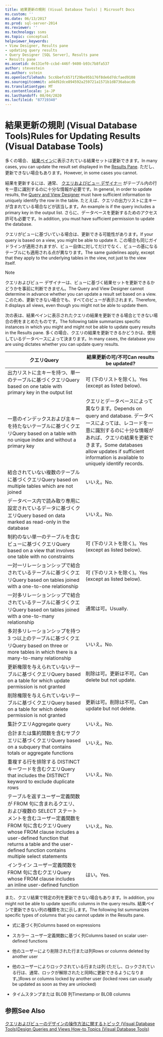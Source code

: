```yaml
---
title: 結果更新の規則 (Visual Database Tools) | Microsoft Docs
ms.custom: ''
ms.date: 06/13/2017
ms.prod: sql-server-2014
ms.reviewer: ''
ms.technology: ssms
ms.topic: conceptual
helpviewer_keywords:
- View Designer, Results pane
- updating query results
- Query Designer [SQL Server], Results pane
- Results pane
ms.assetid: de131ef0-ccbd-446f-9400-b93c7b8fa537
author: stevestein
ms.author: sstein
ms.openlocfilehash: 5cc6befc6571f29be95b176f8de6d7dcfaed9108
ms.sourcegitcommit: ad4d92dce894592a259721a1571b1d8736abacdb
ms.translationtype: MT
ms.contentlocale: ja-JP
ms.lasthandoff: 08/04/2020
ms.locfileid: "87719340"
---
```

# <a name="rules-for-updating-results-visual-database-tools"></a><span data-ttu-id="bd624-102">結果更新の規則 (Visual Database Tools)</span><span class="sxs-lookup"><span data-stu-id="bd624-102">Rules for Updating Results (Visual Database Tools)</span></span>
  <span data-ttu-id="bd624-103">多くの場合、 [結果ペイン](visual-database-tools.md)に表示されている結果セットは更新できます。</span><span class="sxs-lookup"><span data-stu-id="bd624-103">In many cases, you can update the result set displayed in the [Results Pane](visual-database-tools.md).</span></span> <span data-ttu-id="bd624-104">ただし、更新できない場合もあります。</span><span class="sxs-lookup"><span data-stu-id="bd624-104">However, in some cases you cannot.</span></span>  
  
 <span data-ttu-id="bd624-105">結果を更新するには、通常、 [クエリおよびビュー デザイナー](query-and-view-designer-tools-visual-database-tools.md) がテーブル内の行を一意に識別するのに十分な情報が必要です。</span><span class="sxs-lookup"><span data-stu-id="bd624-105">In general, in order to update results, the [Query and View Designer](query-and-view-designer-tools-visual-database-tools.md) must have sufficient information to uniquely identify the row in the table.</span></span> <span data-ttu-id="bd624-106">たとえば、クエリの出力リストに主キーが含まれている場合などが該当します。</span><span class="sxs-lookup"><span data-stu-id="bd624-106">An example is if the query includes a primary key in the output list.</span></span> <span data-ttu-id="bd624-107">さらに、データベースを更新するためのアクセス許可も必要です。</span><span class="sxs-lookup"><span data-stu-id="bd624-107">In addition, you must have sufficient permission to update the database.</span></span>  
  
 <span data-ttu-id="bd624-108">クエリがビューに基づいている場合は、更新できる可能性があります。</span><span class="sxs-lookup"><span data-stu-id="bd624-108">If your query is based on a view, you might be able to update it.</span></span> <span data-ttu-id="bd624-109">この場合も同じガイドラインが適用されますが、ビュー自体に対してだけでなく、ビューの基になるテーブルにも適用される点が異なります。</span><span class="sxs-lookup"><span data-stu-id="bd624-109">The same guidelines apply, except that they apply to the underlying tables in the view, not just to the view itself.</span></span>  
  
> [!NOTE]  
>  <span data-ttu-id="bd624-110">クエリおよびビュー デザイナーは、ビューに基づく結果セットを更新できるかどうかを事前に判断できません。</span><span class="sxs-lookup"><span data-stu-id="bd624-110">The Query and View Designer cannot determine in advance whether you can update a result set based on a view.</span></span> <span data-ttu-id="bd624-111">このため、更新できない場合でも、すべてのビューが表示されます。</span><span class="sxs-lookup"><span data-stu-id="bd624-111">Therefore, it displays all views, even though you might not be able to update them.</span></span>  
  
 <span data-ttu-id="bd624-112">次の表は、結果ペインに表示されたクエリの結果を更新できる場合とできない場合の例をまとめたものです。</span><span class="sxs-lookup"><span data-stu-id="bd624-112">The following table summarizes specific instances in which you might and might not be able to update query results in the Results pane.</span></span> <span data-ttu-id="bd624-113">多くの場合、クエリの結果を更新できるかどうかは、使用しているデータベースによって決まります。</span><span class="sxs-lookup"><span data-stu-id="bd624-113">In many cases, the database you are using dictates whether you can update query results.</span></span>  
  
|<span data-ttu-id="bd624-114">クエリ</span><span class="sxs-lookup"><span data-stu-id="bd624-114">Query</span></span>|<span data-ttu-id="bd624-115">結果更新の可/不可</span><span class="sxs-lookup"><span data-stu-id="bd624-115">Can results be updated?</span></span>|  
|-----------|-----------------------------|  
|<span data-ttu-id="bd624-116">出力リストに主キーを持つ、単一のテーブルに基づくクエリ</span><span class="sxs-lookup"><span data-stu-id="bd624-116">Query based on one table with primary key in the output list</span></span>|<span data-ttu-id="bd624-117">可 (下のリストを除く)。</span><span class="sxs-lookup"><span data-stu-id="bd624-117">Yes (except as listed below).</span></span>|  
|<span data-ttu-id="bd624-118">一意のインデックスおよび主キーを持たないテーブルに基づくクエリ</span><span class="sxs-lookup"><span data-stu-id="bd624-118">Query based on a table with no unique index and without a primary key</span></span>|<span data-ttu-id="bd624-119">クエリとデータベースによって異なります。</span><span class="sxs-lookup"><span data-stu-id="bd624-119">Depends on query and database.</span></span> <span data-ttu-id="bd624-120">データベースによっては、レコードを一意に識別するのに十分な情報があれば、クエリの結果を更新できます。</span><span class="sxs-lookup"><span data-stu-id="bd624-120">Some databases allow updates if sufficient information is available to uniquely identify records.</span></span>|  
|<span data-ttu-id="bd624-121">結合されていない複数のテーブルに基づくクエリ</span><span class="sxs-lookup"><span data-stu-id="bd624-121">Query based on multiple tables which are not joined</span></span>|<span data-ttu-id="bd624-122">いいえ。</span><span class="sxs-lookup"><span data-stu-id="bd624-122">No.</span></span>|  
|<span data-ttu-id="bd624-123">データベース内で読み取り専用に設定されているデータに基づくクエリ</span><span class="sxs-lookup"><span data-stu-id="bd624-123">Query based on data marked as read-only in the database</span></span>|<span data-ttu-id="bd624-124">いいえ。</span><span class="sxs-lookup"><span data-stu-id="bd624-124">No.</span></span>|  
|<span data-ttu-id="bd624-125">制約のない単一のテーブルを含むビューに基づくクエリ</span><span class="sxs-lookup"><span data-stu-id="bd624-125">Query based on a view that involves one table with no constraints</span></span>|<span data-ttu-id="bd624-126">可 (下のリストを除く)。</span><span class="sxs-lookup"><span data-stu-id="bd624-126">Yes (except as listed below).</span></span>|  
|<span data-ttu-id="bd624-127">一対一リレーションシップで結合されているテーブルに基づくクエリ</span><span class="sxs-lookup"><span data-stu-id="bd624-127">Query based on tables joined with a one-to-one relationship</span></span>|<span data-ttu-id="bd624-128">可 (下のリストを除く)。</span><span class="sxs-lookup"><span data-stu-id="bd624-128">Yes (except as listed below).</span></span>|  
|<span data-ttu-id="bd624-129">一対多リレーションシップで結合されているテーブルに基づくクエリ</span><span class="sxs-lookup"><span data-stu-id="bd624-129">Query based on tables joined with a one-to-many relationship</span></span>|<span data-ttu-id="bd624-130">通常は可。</span><span class="sxs-lookup"><span data-stu-id="bd624-130">Usually.</span></span>|  
|<span data-ttu-id="bd624-131">多対多リレーションシップを持つ 3 つ以上のテーブルに基づくクエリ</span><span class="sxs-lookup"><span data-stu-id="bd624-131">Query based on three or more tables in which there is a many-to-many relationship</span></span>|<span data-ttu-id="bd624-132">いいえ。</span><span class="sxs-lookup"><span data-stu-id="bd624-132">No.</span></span>|  
|<span data-ttu-id="bd624-133">更新権限を与えられていないテーブルに基づくクエリ</span><span class="sxs-lookup"><span data-stu-id="bd624-133">Query based on a table for which update permission is not granted</span></span>|<span data-ttu-id="bd624-134">削除は可。更新は不可。</span><span class="sxs-lookup"><span data-stu-id="bd624-134">Can delete but not update.</span></span>|  
|<span data-ttu-id="bd624-135">削除権限を与えられていないテーブルに基づくクエリ</span><span class="sxs-lookup"><span data-stu-id="bd624-135">Query based on a table for which delete permission is not granted</span></span>|<span data-ttu-id="bd624-136">更新は可。削除は不可。</span><span class="sxs-lookup"><span data-stu-id="bd624-136">Can update but not delete.</span></span>|  
|<span data-ttu-id="bd624-137">集計クエリ</span><span class="sxs-lookup"><span data-stu-id="bd624-137">Aggregate query</span></span>|<span data-ttu-id="bd624-138">いいえ。</span><span class="sxs-lookup"><span data-stu-id="bd624-138">No.</span></span>|  
|<span data-ttu-id="bd624-139">合計または集約関数を含むサブクエリに基づくクエリ</span><span class="sxs-lookup"><span data-stu-id="bd624-139">Query based on a subquery that contains totals or aggregate functions</span></span>|<span data-ttu-id="bd624-140">いいえ。</span><span class="sxs-lookup"><span data-stu-id="bd624-140">No.</span></span>|  
|<span data-ttu-id="bd624-141">重複する行を排除する DISTINCT キーワードを含むクエリ</span><span class="sxs-lookup"><span data-stu-id="bd624-141">Query that includes the DISTINCT keyword to exclude duplicate rows</span></span>|<span data-ttu-id="bd624-142">いいえ。</span><span class="sxs-lookup"><span data-stu-id="bd624-142">No.</span></span>|  
|<span data-ttu-id="bd624-143">テーブルを返すユーザー定義関数が FROM 句に含まれるクエリ、および複数の SELECT ステートメントを含むユーザー定義関数を FROM 句に含むクエリ</span><span class="sxs-lookup"><span data-stu-id="bd624-143">Query whose FROM clause includes a user-defined function that returns a table and the user-defined function contains multiple select statements</span></span>|<span data-ttu-id="bd624-144">いいえ。</span><span class="sxs-lookup"><span data-stu-id="bd624-144">No.</span></span>|  
|<span data-ttu-id="bd624-145">インライン ユーザー定義関数を FROM 句に含むクエリ</span><span class="sxs-lookup"><span data-stu-id="bd624-145">Query whose FROM clause includes an inline user-defined function</span></span>|<span data-ttu-id="bd624-146">はい。</span><span class="sxs-lookup"><span data-stu-id="bd624-146">Yes.</span></span>|  
  
 <span data-ttu-id="bd624-147">また、クエリ結果で特定の列を更新できない場合もあります。</span><span class="sxs-lookup"><span data-stu-id="bd624-147">In addition, you might not be able to update specific columns in the query results.</span></span> <span data-ttu-id="bd624-148">結果ペインで更新できない列の種類を次に示します。</span><span class="sxs-lookup"><span data-stu-id="bd624-148">The following list summarizes specific types of columns that you cannot update in the Results pane.</span></span>  
  
-   <span data-ttu-id="bd624-149">式に基づく列</span><span class="sxs-lookup"><span data-stu-id="bd624-149">Columns based on expressions</span></span>  
  
-   <span data-ttu-id="bd624-150">スカラー ユーザー定義関数に基づく列</span><span class="sxs-lookup"><span data-stu-id="bd624-150">Columns based on scalar user-defined functions</span></span>  
  
-   <span data-ttu-id="bd624-151">他のユーザーにより削除された行または列</span><span class="sxs-lookup"><span data-stu-id="bd624-151">Rows or columns deleted by another user</span></span>  
  
-   <span data-ttu-id="bd624-152">他のユーザーによりロックされている行または列 (ただし、ロックされている行は、通常、ロックが解除されたと同時に更新できるようになります。)</span><span class="sxs-lookup"><span data-stu-id="bd624-152">Rows or columns locked by another user (locked rows can usually be updated as soon as they are unlocked)</span></span>  
  
-   <span data-ttu-id="bd624-153">タイムスタンプまたは BLOB 列</span><span class="sxs-lookup"><span data-stu-id="bd624-153">Timestamp or BLOB columns</span></span>  
  
## <a name="see-also"></a><span data-ttu-id="bd624-154">参照</span><span class="sxs-lookup"><span data-stu-id="bd624-154">See Also</span></span>  
 [<span data-ttu-id="bd624-155">クエリおよびビューのデザインの操作方法に関するトピック (Visual Database Tools)</span><span class="sxs-lookup"><span data-stu-id="bd624-155">Design Queries and Views How-to Topics &#40;Visual Database Tools&#41;</span></span>](design-queries-and-views-how-to-topics-visual-database-tools.md)  
  
  
